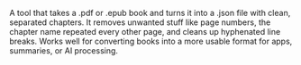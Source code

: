 A tool that takes a .pdf or .epub book and turns it into a .json file with clean, separated chapters.
It removes unwanted stuff like page numbers, the chapter name repeated every other page, and cleans up hyphenated line breaks. 
Works well for converting books into a more usable format for apps, summaries, or AI processing.
